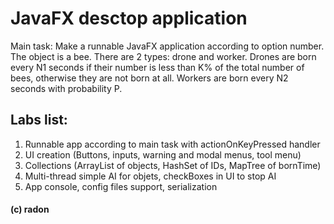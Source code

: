 # JavaFX desctop application

Main task: Make a runnable JavaFX application according to option number. 
The object is a bee. There are 2 types: drone and worker. 
Drones are born every N1 seconds if their number is less than K% of the total number of bees, otherwise they are not born at all. 
Workers are born every N2 seconds with probability P.

## Labs list: 
1) Runnable app according to main task with actionOnKeyPressed handler
2) UI creation (Buttons, inputs, warning and modal menus, tool menu)
3) Collections (ArrayList of objects, HashSet of IDs, MapTree of bornTime)
4) Multi-thread simple AI for objets, checkBoxes in UI to stop AI
5) App console, config files support, serialization

#### (с) radon

